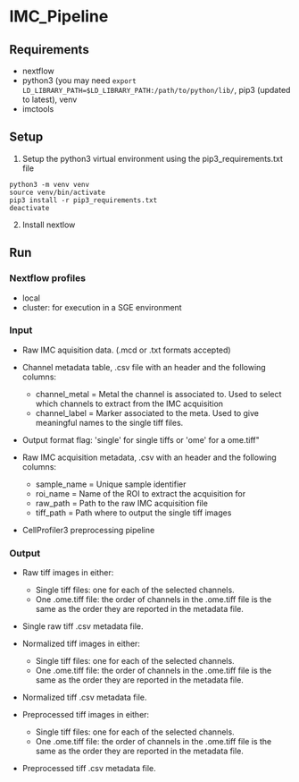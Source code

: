 # IMC_Pipeline

## Requirements
- nextflow
- python3 (you may need `export LD_LIBRARY_PATH=$LD_LIBRARY_PATH:/path/to/python/lib/`, pip3 (updated to latest), venv
- imctools

## Setup
1. Setup the python3 virtual environment using the pip3_requirements.txt file
```
python3 -m venv venv
source venv/bin/activate
pip3 install -r pip3_requirements.txt
deactivate
```
2. Install nextlow

## Run

### Nextflow profiles
- local
- cluster: for execution in a SGE environment

### Input
- Raw IMC aquisition data. (.mcd or .txt formats accepted)
- Channel metadata table, .csv file with an header and the following columns:
  - channel_metal = Metal the channel is associated to. Used to select which channels to extract
      from the IMC acquisition
  - channel_label = Marker associated to the meta. Used to give meaningful names to the single
      tiff files. 
- Output format flag: 'single' for single tiffs or 'ome' for a ome.tiff"

- Raw IMC acquisition metadata, .csv with an header and the following columns:
  - sample_name = Unique sample identifier
  - roi_name = Name of the ROI to extract the acquisition for
  - raw_path = Path to the raw IMC acquisition file
  - tiff_path = Path where to output the single tiff images
  
- CellProfiler3 preprocessing pipeline 

### Output
- Raw tiff images in either:
  - Single tiff files: one for each of the selected channels.
  - One .ome.tiff file: the order of channels in the .ome.tiff file is the same as the order they
    are reported in the metadata file.
- Single raw tiff .csv metadata file.

- Normalized tiff images in either:
  - Single tiff files: one for each of the selected channels.
  - One .ome.tiff file: the order of channels in the .ome.tiff file is the same as the order they
    are reported in the metadata file.
- Normalized tiff .csv metadata file.

- Preprocessed tiff images in either:
  - Single tiff files: one for each of the selected channels.
  - One .ome.tiff file: the order of channels in the .ome.tiff file is the same as the order they
    are reported in the metadata file.
- Preprocessed tiff .csv metadata file.


